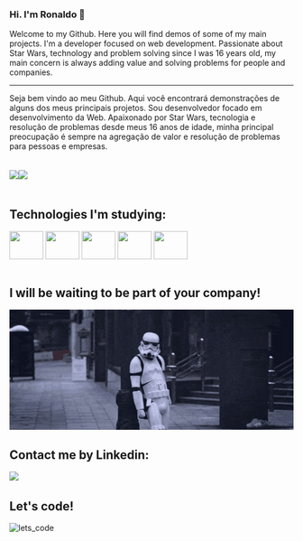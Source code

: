 
### Hi. I'm Ronaldo 👋
Welcome to my Github. Here you will find demos of some of my main projects. I'm a developer focused on web development.
Passionate about Star Wars, technology and problem solving since I was 16 years old, my main concern is always adding value and solving problems for people and companies. 
<hr>
Seja bem vindo ao meu Github. Aqui você encontrará demonstrações de alguns dos meus principais projetos. Sou desenvolvedor focado em desenvolvimento da Web.
Apaixonado por Star Wars, tecnologia e resolução de problemas desde meus 16 anos de idade, minha principal preocupação é sempre na agregação de valor e resolução de problemas para pessoas e empresas. 
<br><br><br>

<div style="display:flex">
  <div><img heigth="" min-width="60%" src="https://github-readme-stats.vercel.app/api?username=ronaldo-rios&show_icons=true&theme=dracula"/></div>
  <div><img height="" min-width="80%" src="https://github-readme-stats.vercel.app/api/top-langs/?username=ronaldo-rios&langs_count=8&theme=dracula"/></div>
</div>

<div style="display: inline_block"><br> 
<h2>Technologies I'm studying:</h2>
  <img align="center" height="50" width="60" src="https://cdn.jsdelivr.net/gh/devicons/devicon/icons/react/react-original-wordmark.svg" />
  <img align="center" height="50" width="60" src="https://cdn.jsdelivr.net/gh/devicons/devicon/icons/vuejs/vuejs-original-wordmark.svg" />
  <img align="center" height="50" width="60" src="https://cdn.jsdelivr.net/gh/devicons/devicon/icons/nodejs/nodejs-original-wordmark.svg" />
  <img align="center" height="50" width="60" src="https://cdn.jsdelivr.net/gh/devicons/devicon/icons/typescript/typescript-original.svg" />
  <img align="center" height="50" width="60" src="https://cdn.jsdelivr.net/gh/devicons/devicon/icons/laravel/laravel-plain-wordmark.svg" />
          
</div><br>

## I will be waiting to be part of your company!

![stormtrooper](https://github.com/ronaldo-rios/ronaldo-rios/blob/main/waiting-stormtrooper.gif)

## Contact me by Linkedin: 
<a href="https://www.linkedin.com/in/ronaldo-rios/"><img width="60px" heigth="60px" src="https://cdn.jsdelivr.net/gh/devicons/devicon/icons/linkedin/linkedin-original.svg" /></a><br>

## Let's code!

![lets_code](https://github.com/ronaldo-rios/ronaldo-rios/blob/main/dev-jim-carrey.gif)

